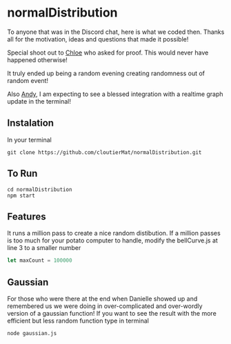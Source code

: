 # normalDistribution

To anyone that was in the Discord chat, here is what we coded then.
Thanks all for the motivation, ideas and questions that made it possible!

Special shoot out to [Chloe](https://github.com/cknduo) who asked for proof. This would never have happened otherwise!

It truly ended up being a random evening creating randomness out of random event!

Also [Andy](https://github.com/araadt), I am expecting to see a blessed integration with a realtime graph update in the terminal!

## Instalation
In your terminal
```
git clone https://github.com/cloutierMat/normalDistribution.git
```

## To Run
```
cd normalDistribution
npm start
```

## Features
It runs a million pass to create a nice random distibution.
If a million passes is too much for your potato computer to handle, modify the bellCurve.js at line 3 to a smaller number
```js
let maxCount = 100000
```

## Gaussian
For those who were there at the end when Danielle showed up and remembered us we were doing in over-complicated and over-wordly version of a gaussian function!
If you want to see the result with the more efficient but less random function type in terminal
```
node gaussian.js
```

